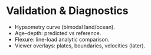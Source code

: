 # Validation & Diagnostics

- Hypsometry curve (bimodal land/ocean).
- Age–depth: predicted vs reference.
- Flexure: line-load analytic comparison.
- Viewer overlays: plates, boundaries, velocities (later).
